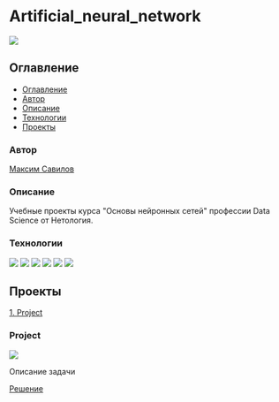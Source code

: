 # Artificial_neural_network
![](https://img.shields.io/badge/Project%20status-In%20action-green)

## Оглавление

- [Оглавление](#оглавление)
- [Автор](#авторы)
- [Описание](#описание)
- [Технологии](#технологии)
- [Проекты](#проекты)

### Автор

[Максим Савилов](https://github.com/msavilov/)

### Описание

Учебные проекты курса "Основы нейронных сетей" профессии Data Science от Нетология.

### Технологии

![](https://img.shields.io/badge/-Python--3.11-blue)
![](https://img.shields.io/badge/-Scikit--Learn-blue)
![](https://img.shields.io/badge/pandas-blue)
![](https://img.shields.io/badge/numpy-blue)
![](https://img.shields.io/badge/matplotlib-blue)
![](https://img.shields.io/badge/seaborn-blue)

## Проекты

  [1. Project](#project)
  
### Project
  ![](https://img.shields.io/badge/Project%20status-In%20action-green)
  
  Описание задачи

  [Решение](ссылка)

